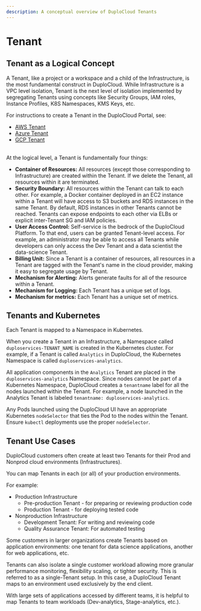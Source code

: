 ```yaml
---
description: A conceptual overview of DuploCloud Tenants
---
```


# Tenant

## Tenant as a Logical Concept

A Tenant, like a project or a workspace and a child of the Infrastructure, is the most fundamental construct in DuploCloud. While Infrastructure is a VPC level isolation, Tenant is the next level of isolation implemented by segregating Tenants using concepts like Security Groups, IAM roles, Instance Profiles, K8S Namespaces, KMS Keys, etc.

For instructions to create a Tenant in the DuploCloud Portal, see:

* [AWS Tenant](../../../overview/use-cases/tenant-environment/)
* [Azure Tenant](../../../overview-2/use-cases/tenant-environment/)
* [GCP Tenant](../../../overview-1/use-cases/tenant-environment/)

\
At the logical level, a Tenant is fundamentally four things:

* **Container of Resources:** All resources (except those corresponding to Infrastructure) are created within the Tenant. If we delete the Tenant, all resources within it are terminated.
* **Security Boundary:** All resources within the Tenant can talk to each other. For example, a Docker container deployed in an EC2 instance within a Tenant will have access to S3 buckets and RDS instances in the same Tenant. By default, RDS instances in other Tenants cannot be reached. Tenants can expose endpoints to each other via ELBs or explicit inter-Tenant SG and IAM policies.
* **User Access Control:** Self-service is the bedrock of the DuploCloud Platform. To that end, users can be granted Tenant-level access. For example, an administrator may be able to access all Tenants while developers can only access the Dev Tenant and a data scientist the data-science Tenant.
* **Billing Unit:** Since a Tenant is a container of resources, all resources in a Tenant are tagged with the Tenant's name in the cloud provider, making it easy to segregate usage by Tenant.
* **Mechanism for Alerting:** Alerts generate faults for all of the resource within a Tenant.
* **Mechanism for Logging:** Each Tenant has a unique set of logs.
* **Mechanism for metrics:** Each Tenant has a unique set of metrics.

## Tenants and Kubernetes&#x20;

Each Tenant is mapped to a Namespace in Kubernetes.

When you create a Tenant in an Infrastructure, a Namespace called `duploservices-TENANT_NAME` is created in the Kubernetes cluster. For example, if a Tenant is called `Analytics` in DuploCloud, the Kubernetes Namespace is called `duploservices-analytics`.&#x20;

All application components in the `Analytics` Tenant are placed in the `duploservices-analytics` Namespace. Since nodes cannot be part of a Kubernetes Namespace, DuploCloud creates a `tenantname` label for all the nodes launched within the Tenant. For example, a node launched in the Analytics Tenant is labeled `tenantname: duploservices-analytics`.&#x20;

Any Pods launched using the DuploCloud UI have an appropriate Kubernetes `nodeSelector` that ties the Pod to the nodes within the Tenant. Ensure `kubectl` deployments use the proper `nodeSelector`.

## Tenant Use Cases

DuploCloud customers often create at least two Tenants for their Prod and Nonprod cloud environments (Infrastructures).&#x20;

You can map Tenants in each (or all) of your production environments.&#x20;

For example:

* Production Infrastructure &#x20;
  * Pre-production Tenant - for preparing or reviewing production code
  * Production Tenant - for deploying tested code&#x20;
* Nonproduction Infrastructure
  * Development Tenant: For writing and reviewing code
  * Quality Assurance Tenant: For automated testing

Some customers in larger organizations create Tenants based on application environments: one tenant for data science applications, another for web applications, etc.&#x20;

Tenants can also isolate a single customer workload allowing more granular performance monitoring, flexibility scaling, or tighter security. This is referred to as a single-Tenant setup. In this case, a DuploCloud Tenant maps to an environment used exclusively by the end client. &#x20;

With large sets of applications accessed by different teams, it is helpful to map Tenants to team workloads (Dev-analytics, Stage-analytics, etc.).

